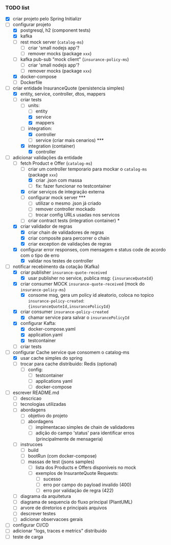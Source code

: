 ### TODO list

- [x] criar projeto pelo Spring Initializr
- [ ] configurar projeto
    - [x] postgresql, h2 (component tests)
    - [x] kafka
    - [ ] rest mock server (`catalog-ms`)
        - [ ] criar 'small nodejs app'?
        - [ ] remover mocks (package `xxx`)
    - [ ] kafka pub-sub "mock client" (`insurance-policy-ms`)
        - [ ] criar 'small nodejs app'?
        - [ ] remover mocks (package `xxx`)
    - [x] docker-compose
    - [ ] Dockerfile
- [ ] criar entidade InsuranceQuote (persistencia simples)
    - [x] entity, service, controller, dtos, mappers
    - [ ] criar tests
        - [ ] units:
            - [ ] entity
            - [x] service
            - [x] mappers
        - [ ] integration:
            - [X] controller
            - [ ] service (criar mais cenarios) ***
        - [x] integration (container)
            - [x] controller
- [ ] adicionar validações da entidade
    - [ ] fetch Product e Offer (`catalog-ms`)
        - [ ] criar um controller temporario para mockar o `catalog-ms` (package `xxx`)
            - [x] criar .json com massa
            - [ ] fix: fazer funcionar no testcontainer
        - [x] criar serviços de integração externa
        - [ ] configurar mock server ***
            - [ ] utilizar o mesmo .json já criado
            - [ ] remover controller mockado
            - [ ] trocar config URLs usadas nos servicos
        - [ ] criar contract tests (integration container) *
    - [x] criar validador de regras
        - [x] criar chain de validadores de regras
        - [x] criar composite para percorrer o chain
        - [x] criar exception de validações de regras
    - [x] configurar error responses, com mensagem e status code de acordo com o tipo de erro
        - [x] validar nos testes de controller
- [ ] notificar recebimento da cotação (Kafka)
    - [x] criar publisher `insurance-quote-received`
        - [x] usar publisher no service, publica msg: `{insuranceQuoteId}`
    - [x] criar consumer MOCK `insurance-quote-received` (mock do `insurance-policy-ms`)
        - [x] consome msg, gera um policy id aleatorio, coloca no topico `insurance-policy-created`:
          `{insuranceQuoteId,insurancePolicyId}`
    - [x] criar consumer `insurance-policy-created`
        - [x] chamar service para salvar o `insurancePolicyId`
    - [x] configurar Kafta:
        - [x] docker-compose.yaml
        - [x] application.yaml
        - [x] testcontainer
    - [ ] criar tests
- [ ] configurar Cache service que consomem o catalog-ms
    - [x] usar cache simples do spring
    - [ ] trocar para cache distribuido: Redis (optional)
        - [ ] config:
            - [ ] testcontainer
            - [ ] applications yaml
            - [ ] docker-compose

- [ ] escrever README.md
    - [ ] descricao
    - [ ] tecnologias utilizadas
    - [ ] abordagens
        - [ ] objetivo do projeto
        - [ ] abordagens
            - [ ] implmentacao simples de chain de validadores
            - [ ] adição do campo 'status' para identificar erros (principalmente de mensageria)
    - [ ] instrucoes
        - [ ] build
        - [ ] bootRun (com docker-compose)
        - [ ] massas de test (jsons samples)
            - [ ] lista dos Products e Offers disponiveis no mock
            - [ ] exemplos de InsuranteQuote Requests:
                - [ ] sucesso
                - [ ] erro por campo do payload invalido (400)
                - [ ] erro por validação de regra (422)
    - [ ] diagrama da arquitetura
    - [ ] diagrama de sequencia do fluxo principal (PlantUML)
    - [ ] arvore de diretorios e principais arquivos
    - [ ] descrever testes
    - [ ] adicionar observacoes gerais
- [ ] configurar CI/CD
- [ ] adicionar "logs, traces e metrics" distribuido
- [ ] teste de carga

